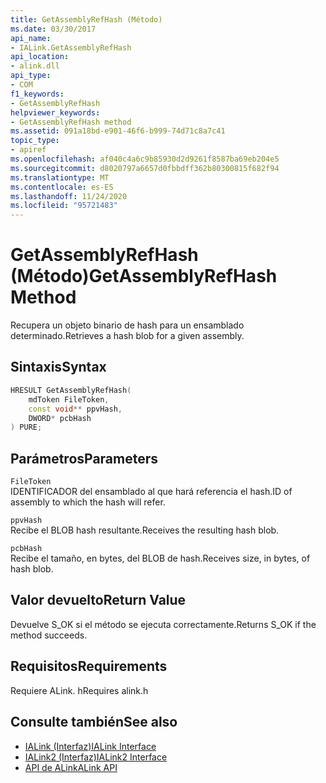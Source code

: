 ```yaml
---
title: GetAssemblyRefHash (Método)
ms.date: 03/30/2017
api_name:
- IALink.GetAssemblyRefHash
api_location:
- alink.dll
api_type:
- COM
f1_keywords:
- GetAssemblyRefHash
helpviewer_keywords:
- GetAssemblyRefHash method
ms.assetid: 091a18bd-e901-46f6-b999-74d71c8a7c41
topic_type:
- apiref
ms.openlocfilehash: af040c4a6c9b85930d2d9261f8587ba69eb204e5
ms.sourcegitcommit: d8020797a6657d0fbbdff362b80300815f682f94
ms.translationtype: MT
ms.contentlocale: es-ES
ms.lasthandoff: 11/24/2020
ms.locfileid: "95721483"
---
```

# <a name="getassemblyrefhash-method"></a><span data-ttu-id="20128-102">GetAssemblyRefHash (Método)</span><span class="sxs-lookup"><span data-stu-id="20128-102">GetAssemblyRefHash Method</span></span>

<span data-ttu-id="20128-103">Recupera un objeto binario de hash para un ensamblado determinado.</span><span class="sxs-lookup"><span data-stu-id="20128-103">Retrieves a hash blob for a given assembly.</span></span>  
  
## <a name="syntax"></a><span data-ttu-id="20128-104">Sintaxis</span><span class="sxs-lookup"><span data-stu-id="20128-104">Syntax</span></span>  
  
```cpp  
HRESULT GetAssemblyRefHash(  
    mdToken FileToken,  
    const void** ppvHash,  
    DWORD* pcbHash  
) PURE;  
```  
  
## <a name="parameters"></a><span data-ttu-id="20128-105">Parámetros</span><span class="sxs-lookup"><span data-stu-id="20128-105">Parameters</span></span>  

 `FileToken`  
 <span data-ttu-id="20128-106">IDENTIFICADOR del ensamblado al que hará referencia el hash.</span><span class="sxs-lookup"><span data-stu-id="20128-106">ID of assembly to which the hash will refer.</span></span>  
  
 `ppvHash`  
 <span data-ttu-id="20128-107">Recibe el BLOB hash resultante.</span><span class="sxs-lookup"><span data-stu-id="20128-107">Receives the resulting hash blob.</span></span>  
  
 `pcbHash`  
 <span data-ttu-id="20128-108">Recibe el tamaño, en bytes, del BLOB de hash.</span><span class="sxs-lookup"><span data-stu-id="20128-108">Receives size, in bytes, of hash blob.</span></span>  
  
## <a name="return-value"></a><span data-ttu-id="20128-109">Valor devuelto</span><span class="sxs-lookup"><span data-stu-id="20128-109">Return Value</span></span>  

 <span data-ttu-id="20128-110">Devuelve S_OK si el método se ejecuta correctamente.</span><span class="sxs-lookup"><span data-stu-id="20128-110">Returns S_OK if the method succeeds.</span></span>  
  
## <a name="requirements"></a><span data-ttu-id="20128-111">Requisitos</span><span class="sxs-lookup"><span data-stu-id="20128-111">Requirements</span></span>  

 <span data-ttu-id="20128-112">Requiere ALink. h</span><span class="sxs-lookup"><span data-stu-id="20128-112">Requires alink.h</span></span>  
  
## <a name="see-also"></a><span data-ttu-id="20128-113">Consulte también</span><span class="sxs-lookup"><span data-stu-id="20128-113">See also</span></span>

- [<span data-ttu-id="20128-114">IALink (Interfaz)</span><span class="sxs-lookup"><span data-stu-id="20128-114">IALink Interface</span></span>](ialink-interface.md)
- [<span data-ttu-id="20128-115">IALink2 (Interfaz)</span><span class="sxs-lookup"><span data-stu-id="20128-115">IALink2 Interface</span></span>](ialink2-interface.md)
- [<span data-ttu-id="20128-116">API de ALink</span><span class="sxs-lookup"><span data-stu-id="20128-116">ALink API</span></span>](index.md)
